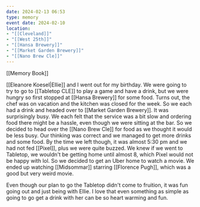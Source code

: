 ```yaml
---
date: 2024-02-13 06:53
type: memory
event date: 2024-02-10
location: 
- "[[Cleveland]]"
- "[[West 25th]]"
- "[[Hansa Brewery]]"
- "[[Market Garden Brewery]]"
- "[[Nano Brew Cle]]"
---
```


[[Memory Book]]

[[Eleanore Koesel|Ellie]] and I went out for my birthday. We were going to try to go to [[Tabletop CLE]] to play a game and have a drink, but we were hungry so first stopped at [[Hansa Brewery]] for some food. Turns out, the chef was on vacation and the kitchen was closed for the week. So we each had a drink and headed over to [[Market Garden Brewery]]. It was surprisingly busy. We each felt that the service was a bit slow and ordering food there might be a hassle, even though we were sitting at the bar. So we decided to head over the [[Nano Brew Cle]] for food as we thought it would be less busy. Our thinking was correct and we managed to get more drinks and some food. By the time we left though, it was almost 5:30 pm and we had not fed [[Pixel]], plus we were quite buzzed. We knew if we went to Tabletop, we wouldn't be getting home until almost 8, which Pixel would not be happy with lol. So we decided to get an Uber home to watch a movie. We ended up watching [[Midsommar]] starring [[Florence Pugh]], which was a good but very weird movie. 

Even though our plan to go the Tabletop didn't come to fruition, it was fun going out and just being with Ellie. I love that even something as simple as going to go get a drink with her can be so heart warming and fun. 

